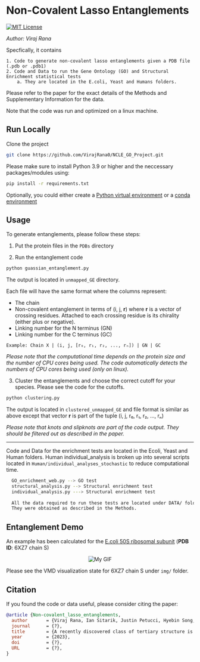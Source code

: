 # Non-Covalent Lasso Entanglements

[![MIT License](https://img.shields.io/badge/License-MIT-green.svg)](https://choosealicense.com/licenses/mit/)

*Author: Viraj Rana*

Specfically, it contains

    1. Code to generate non-covalent lasso entanglements given a PDB file (.pdb or .pdb1)
    2. Code and Data to run the Gene Ontology (GO) and Structural Enrichment statistical tests 
        a. They are located in the E.coli, Yeast and Humans folders. 
 
Please refer to the paper for the exact details of the Methods and Supplementary Information for the data. 

Note that the code was run and optimized on a linux machine.


## Run Locally

Clone the project

```bash
git clone https://github.com/VirajRana0/NCLE_GO_Project.git
```
Please make sure to install Python 3.9 or higher and the neccessary packages/modules using: 

```bash 
pip install -r requirements.txt
```

Optionally, you could either create a [Python virtual environment](https://docs.python.org/3/tutorial/venv.html) or a [conda environment](https://docs.conda.io/projects/conda/en/latest/user-guide/tasks/manage-environments.html#creating-an-environment-with-commands)

## Usage

To generate entanglements, please follow these steps: 

1. Put the protein files in the `PDBs` directory

2. Run the entanglement code

```python 
python guassian_entanglement.py
```
The output is located in `unmapped_GE` directory. 

Each file will have the same format where the columns represent:
- The chain
- Non-covalent entanglement in terms of (i, j, **r**) where **r** is a vector of crossing residues. Attached to each crossing residue is its chirality (either plus or negative).
- Linking number for the N terminus (GN)
- Linking number for the C terminus (GC)

`Example: Chain X | (i, j, [r₀, r₁, r₂, ..., rₙ]) | GN | GC`

*Please note that the computational time depends on the protein size and the number of CPU cores being used. The code automatically detects the numbers of CPU cores being used (only on linux).*

3. Cluster the entanglements and choose the correct cutoff for your species. Please see the code for the cutoffs. 

```python 
python clustering.py
```

The output is located in `clustered_unmapped_GE` and file format is similar as above except that vector **r** is part of the tuple (i, j, r₀, r₁, r₂, ..., rₙ)

*Please note that knots and slipknots are part of the code output. They should be filtered out as described in the paper.*

---

Code and Data for the enrichment tests are located in the Ecoli, Yeast and Human folders. Human individual_analysis is broken up into several scripts located in `Human/individual_analyses_stochastic` to reduce computational time.

```bash 
  GO_enrichment_web.py --> GO test
  structural_analysis.py --> Structural enrichment test
  individual_analysis.py ---> Structural enrichment test
  
  All the data required to run these tests are located under DATA/ folder for each organism. 
  They were obtained as described in the Methods. 
```
## Entanglement Demo

An example has been calculated for the <u>E.coli 50S ribosomal subunit</u> (**PDB ID**: 6XZ7 chain S)

<p align="center">
  <img src="https://github.com/VirajRana0/NCLE_GO_Project/blob/main/img/6XZ7_S.gif" alt="My GIF">
</p>

Please see the VMD visualization state for 6XZ7 chain S under `img/` folder.

## Citation

If you found the code or data useful, please consider citing the paper: 

```bibtex 
@article {Non-covalent_lasso_entanglements,
  author       = {Viraj Rana, Ian Sitarik, Justin Petucci, Hyebin Song, and Edward P. O'Brien},
  journal      = {?},
  title        = {A recently discovered class of tertiary structure is common across proteomes and associated with protein functions and biological processes},
  year         = {2023},
  doi          = {?},
  URL          = {?},
}
```
